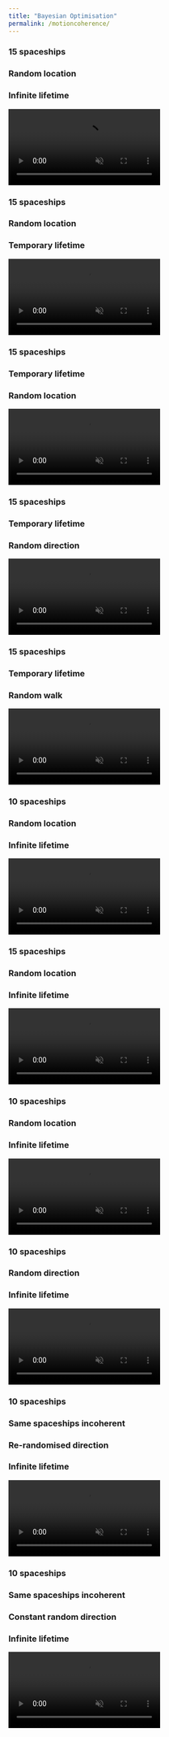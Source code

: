 ```yaml
---
title: "Bayesian Optimisation"
permalink: /motioncoherence/
---
```


<div class="FlexContainer">
  <div class="FlexContainerCol">
    <h3>15 spaceships</h3>
    <h3>Random location</h3>
    <h3>Infinite lifetime</h3>
    <div class="FlexContainer">
      <video id="GDP" src="../MC/15_location_forever.mp4" autoplay muted loop preload></video>
    </div>
  </div>
  <div class="FlexContainerCol">
    <h3>15 spaceships</h3>
    <h3>Random location</h3>
    <h3>Temporary lifetime</h3>
    <div class="FlexContainer">
      <video id="UD" src="../MC/15_location_temporary.mp4" autoplay muted loop preload></video>
    </div>
  </div>
</div>

<div class="FlexContainer">
  <div class="FlexContainerCol">
    <h3>15 spaceships</h3>
    <h3>Temporary lifetime</h3>
    <h3>Random location</h3>
    <div class="FlexContainer">
      <video id="GDP" src="../MC/15_location_temporary.mp4" autoplay muted loop preload></video>
    </div>
  </div>
  <div class="FlexContainerCol">
    <h3>15 spaceships</h3>
    <h3>Temporary lifetime</h3>
    <h3>Random direction</h3>
    <div class="FlexContainer">
      <video id="UD" src="../MC/15_direction_temporary.mp4" autoplay muted loop preload></video>
    </div>
  </div>
  <div class="FlexContainerCol">
    <h3>15 spaceships</h3>
    <h3>Temporary lifetime</h3>
    <h3>Random walk</h3>
    <div class="FlexContainer">
      <video id="UD" src="../MC/15_walk_temporary.mp4" autoplay muted loop preload></video>
    </div>
  </div>
</div>

<div class="FlexContainer">
  <div class="FlexContainerCol">
    <h3>10 spaceships</h3>
    <h3>Random location</h3>
    <h3>Infinite lifetime</h3>
    <div class="FlexContainer">
      <video id="GDP" src="../MC/10_location_forever.mp4" autoplay muted loop preload></video>
    </div>
  </div>
  <div class="FlexContainerCol">
    <h3>15 spaceships</h3>
    <h3>Random location</h3>
    <h3>Infinite lifetime</h3>
    <div class="FlexContainer">
      <video id="UD" src="../MC/15_location_forever.mp4" autoplay muted loop preload></video>
    </div>
  </div>
</div>

<div class="FlexContainer">
  <div class="FlexContainerCol">
    <h3>10 spaceships</h3>
    <h3>Random location</h3>
    <h3>Infinite lifetime</h3>
    <div class="FlexContainer">
      <video id="GDP" src="../MC/10_location_forever.mp4" autoplay muted loop preload></video>
    </div>
  </div>
  <div class="FlexContainerCol">
    <h3>10 spaceships</h3>
    <h3>Random direction</h3>
    <h3>Infinite lifetime</h3>
    <div class="FlexContainer">
      <video id="UD" src="../MC/15_direction_forever.mp4" autoplay muted loop preload></video>
    </div>
  </div>
</div>

<div class="FlexContainer">
  <div class="FlexContainerCol">
    <h3>10 spaceships</h3>
    <h3>Same spaceships incoherent</h3>
    <h3>Re-randomised direction</h3>
    <h3>Infinite lifetime</h3>
    <div class="FlexContainer">
      <video id="GDP" src="../MC/10_direction_same_spaceships_forever.mp4" autoplay muted loop preload></video>
    </div>
  </div>
  <div class="FlexContainerCol">
    <h3>10 spaceships</h3>
    <h3>Same spaceships incoherent</h3>
    <h3>Constant random direction</h3>
    <h3>Infinite lifetime</h3>
    <div class="FlexContainer">
      <video id="UD" src="../MC/10_same_dir_same_spaceships_forever.mp4" autoplay muted loop preload></video>
    </div>
  </div>
</div>